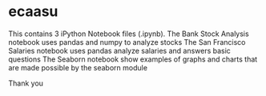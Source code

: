 # ecaasu
This contains 3 iPython Notebook files (.ipynb).
The Bank Stock Analysis notebook uses pandas and numpy to analyze stocks
The San Francisco Salaries notebook uses pandas analyze salaries and answers basic questions
The Seaborn notebook show examples of graphs and charts that are made possible by the seaborn module

Thank you
